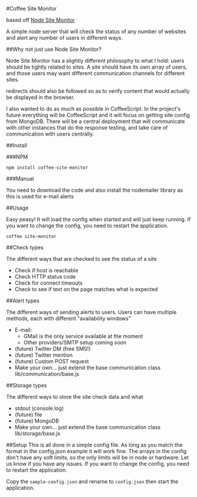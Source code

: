 #Coffee Site Monitor

based off [Node Site Monitor](https://git@github.com/hootware/node-site-json.git)

A simple node server that will check the status of any number of websites and alert any number of users in different ways.

##Why not just use Node Site Monitor?

Node Site Monitor has a slightly different philosophy to what I hold: users should be tightly related to sites. A site should have its own array of users, and those users may want different communication channels for different sites. 

redirects should also be followed so as to verify content that would actually be displayed in the browser.

I also wanted to do as much as possible in CoffeeScript. In the project's future everything will be CoffeeScript and it will focus on getting site config from MongoDB. There will be a central deployment that will communicate with other instances that do the response testing, and take care of communication with users centrally.

##Install

###NPM

    npm install coffee-site-monitor
    
###Manual

You need to download the code and also install the nodemailer library as this is used for e-mail alerts


##Usage

Easy peasy! It will load the config when started and will just keep running. If you want to change the config, you need to restart the application.

    coffee site-monitor

##Check types

The different ways that are checked to see the status of a site

*   Check if host is reachable
*   Check HTTP status code
*   Check for connect timeouts
*   Check to see if text on the page matches what is expected


##Alert types

The different ways of sending alerts to users. Users can have multiple methods, each with different "availability windows"

*   E-mail:
      *   GMail is the only service available at the moment
      *   Other providers/SMTP setup coming soon
*   (future) Twitter DM (free SMS!)
*   (future) Twitter mention
*   (future) Custom POST request
*   Make your own... just extend the base communication class lib/communication/base.js


##Storage types

The different ways to store the site check data and what

*   stdout (console.log)
*   (future) file
*   (future) MongoDB
*   Make your own... just extend the base communication class lib/storage/base.js


##Setup
This is all done in a simple config file. As long as you match the format in the config.json example it will work fine.
The arrays in the config don't have any soft limits, so the only limits will be in node or hardware. Let us know if you have any issues.
If you want to change the config, you need to restart the application.

Copy the `sample-config.json` and rename to `config.json` then start the application.